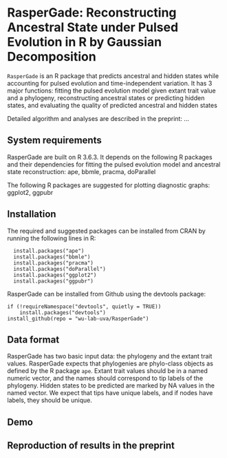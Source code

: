 # RasperGade: Reconstructing Ancestral State under Pulsed Evolution in R by Gaussian Decomposition
`RasperGade` is an  R package that predicts ancestral and hidden states while accounting for pulsed evolution and time-independent variation.
It has 3 major functions: fitting the pulsed evolution model given extant trait value and a phylogeny, reconstructing ancestral states or predicting hidden states, and evaluating the quality of predicted ancestral and hidden states

Detailed algorithm and analyses are described in the preprint: ...

## System requirements
RasperGade are built on R 3.6.3. It depends on the following R packages and their dependencies for fitting the pulsed evolution model and ancestral state reconstruction: ape, bbmle, pracma, doParallel

The following R packages are suggested for plotting diagnostic graphs: ggplot2, ggpubr

## Installation
The required and suggested packages can be installed from CRAN by running the following lines in R:
```
  install.packages("ape")
  install.packages("bbmle")
  install.packages("pracma")
  install.packages("doParallel")
  install.packages("ggplot2")
  install.packages("ggpubr")
```
RasperGade can be installed from Github using the devtools package:
```
if (!requireNamespace("devtools", quietly = TRUE))
    install.packages("devtools")
install_github(repo = "wu-lab-uva/RasperGade")
```
## Data format
RasperGade has two basic input data: the phylogeny and the extant trait values.
RasperGade expects that phylogenies are phylo-class objects as defined by the R package `ape`.
Extant trait values should be in a named numeric vector, and the names should correspond to tip labels of the phylogeny. Hidden states to be predicted are marked by NA values in the named vector.
We expect that tips have unique labels, and if nodes have labels, they should be unique.

## Demo

## Reproduction of results in the preprint
